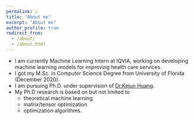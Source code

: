 ```yaml
---
permalink: /
title: "About me"
excerpt: "About me"
author_profile: true
redirect_from: 
  - /about/
  - /about.html
---
```


* I am currently Machine Learning Intern at IQVIA, working on developing machine learning models for improving health care services. 
* I got my M.Sc. in Computer Science Degree from University of Florida (December 2020).
* I am pursuing Ph.D. under supervision of [Dr.Kejun Huang](https://cise.ufl.edu/~kejun/).
* My Ph.D research is based on but not limited to 
  - theoretical machine learning
  - matrix/tensor optimization 
  - optimization algorithms.
